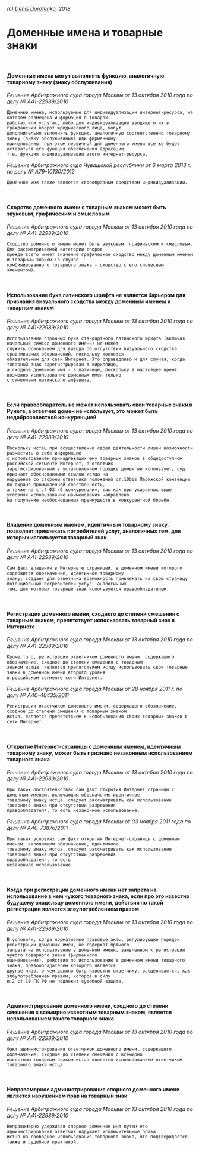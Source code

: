 *(c) [Denis Dorotenko](http://linkedin.com/in/dorotenko/), 2018*

# Доменные имена и товарные знаки

<br>

#### Доменные имена могут выполнять функцию, аналогичную товарному знаку (знаку обслуживания)
*Решение Арбитражного суда города Москвы от 13 октября 2010 года по делу № А41-22989/2010*
```
Доменные имена, используемые для индивидуализации интернет-ресурса, на котором размещена информация о товарах, 
работах или услугах, либо для индивидуализации вводящего их в гражданский оборот юридического лица, могут 
дополнительно выполнять функцию, аналогичную соответственно товарному знаку (знаку обслуживания) или фирменному 
наименованию, при этом первичной для доменного имени все же будет оставаться его функция обеспечения адресации, 
т.е. функция индивидуализации этого интернет-ресурса.
```

*Решение Арбитражного суда Чувашской республики от 6 марта 2013 г. по делу № А79-10130/2012*
```
Доменное имя также является своеобразным средством индивидуализации.
```

<br>

#### Сходство доменного имени с товарным знаком может быть звуковым, графическим и смысловым
*Решение Арбитражного суда города Москвы от 13 октября 2010 года по делу № А41-22989/2010*
```
Сходство доменного имени может быть звуковым, графическим и смысловым. Для рассматриваемой категории споров 
прежде всего имеет значение графическое сходство между доменным именем и товарным знаком (в случае 
комбинированного товарного знака - сходство с его словесным элементом).
```

<br>

#### Использование букв латинского шрифта не является барьером для признания визуального сходства между доменным именем и товарным знаком
*Решение Арбитражного суда города Москвы от 13 октября 2010 года по делу № А41-22989/2010*
```
Использование строчных букв стандартного латинского шрифта (включая начальный символ доменного имени) не может 
служить основанием для вывода об отсутствии визуального сходства сравниваемых обозначений, поскольку является 
обязательным для сети Интернет. Это справедливо и для случая, когда товарный знак зарегистрирован в кириллице, 
а сходное доменное имя - в латинице, поскольку в настоящее время возможно использование доменных имен только 
с символами латинского алфавита.
```

<br>

#### Если правообладатель не может использовать свои товарные знаки в Рунете, а ответчик домен не использует, это может быть недобросовестной конкуренцией
*Решение Арбитражного суда города Москвы от 13 октября 2010 года по делу № А41-22989/2010*
```
Поскольку истец при осуществлении своей деятельности лишен возможности разместить о себе информацию 
с использованием принадлежащих ему товарных знаков в общедоступном российской сегменте Интернет, а ответчик 
зарегистрированный в установленном порядке домен не использует, суд признает обоснованными ссылки истца на 
нарушение со стороны ответчика положений ст.10bis Парижской конвенции по охране промышленной собственности, 
а также на ст.4 ФЗ «О конкуренции», так как при указанных выше условиях использование наименования направлено 
на получение необоснованных преимуществ в конкурентной борьбе.
```

<br>

#### Владение доменным именем, идентичным товарному знаку, позволяет привлекать потребителей услуг, аналогичных тем, для которых используется товарный знак 
*Решение Арбитражного суда города Москвы от 13 октября 2010 года по делу № А41-22989/2010*
```
Сам факт владения в Интернете страницей, в доменном имени которого содержится обозначение, идентичное товарному 
знаку, создает для ответчика возможность привлекать на свою страницу потенциальных потребителей услуг, аналогичных 
тем, для которых товарный знак используется правообладателем.
```

<br>

#### Регистрация доменного имени, сходного до степени смешения с товарным знаком, препятствует использовать товарный знак в Интернете
*Решение Арбитражного суда города Москвы от 13 октября 2010 года по делу № А41-22989/2010*
```
Кроме того, регистрация ответчиком доменного имени, содержащего обозначение, сходное до степени смешения с товарным 
знаком истца, является препятствием истцу использовать свои товарные знаки в доменном имени второго уровня 
в российском сегменте сети Интернет.
```

*Решение Арбитражного суда города Москвы от 28 ноября 2011 г. по делу № А40-40435/2011*
```
Регистрация ответчиком доменного имени, содержащего обозначение, сходное до степени смешения с товарным знаком 
истца, является препятствием к использованию своих товарных знаков в сети Интернет.
```

<br>

#### Открытие Интернет-страницы с доменным именем, идентичным товарному знаку, может быть признано незаконным использованием товарного знака
*Решение Арбитражного суда города Москвы от 13 октября 2010 года по делу № А41-22989/2010*
```
При таких обстоятельствах сам факт открытия Интернет страницы с доменным именем, включающим обозначение идентичное 
товарному знаку истца, следует рассматривать как использование товарного знака при отсутствии разрешения 
правообладателя, то есть незаконное использование.
```

*Решение Арбитражного суда города Москвы от 03 ноября 2011 года по делу № А40-73876/2011*
```
При таких условиях сам факт открытия Интернет-страницы с доменным именем, включающим обозначение, идентичное 
товарному знаку истца, следует рассматривать как использование товарного знака при отсутствии разрешения 
правообладателя, то есть 
незаконное использование.
```

<br>

#### Когда при регистрации доменного имени нет запрета на использование в нем чужого товарного знака, если про это известно будущему владельцу доменного имени, действия по такой регистрации является злоупотреблением правом
*Решение Арбитражного суда города Москвы от 13 октября 2010 года по делу № А41-22989/2010*
```
В условиях, когда нормативные правовые акты, регулирующие порядок регистрации доменных имен, не содержат прямого 
запрета на использование в доменном имени, заявленном к регистрации чужого товарного знака (фирменного 
наименования), действия по использованию в доменном имени товарного знака, правообладателем которого является 
другое лицо, о чем должно быть известно ответчику, расценивается, как злоупотреблением правом, которое в силу 
п.2 ст.10 ГК РФ не подлежит судебной защите.
```

<br>

#### Администрирование доменного имени, сходного до степени смешения с всемирно известным товарным знаком, является использованием такого товарного знака
*Решение Арбитражного суда города Москвы от 13 октября 2010 года по делу № А41-22989/2010*
```
Факт администрирования ответчиком доменного имени, содержащего обозначение, сходное до степени смешения с всемирно 
известным товарным знаком истца является использованием ответчиком товарного знака истца.
```

<br>

#### Неправомерное администрирование спорного доменного имени является нарушением прав на товарный знак
*Решение Арбитражного суда города Москвы от 13 октября 2010 года по делу № А41-22989/2010*
```
Неправомерно удерживая спорное доменное имя путем его администрирования ответчик нарушает исключительные права 
истца на свободное использование товарного знака, что подтверждается также и судебной практикой.
```
